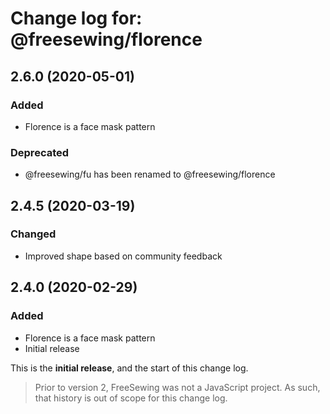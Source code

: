 # Change log for: @freesewing/florence


## 2.6.0 (2020-05-01)

### Added

 - Florence is a face mask pattern

### Deprecated

 - @freesewing/fu has been renamed to @freesewing/florence

## 2.4.5 (2020-03-19)

### Changed

 - Improved shape based on community feedback

## 2.4.0 (2020-02-29)

### Added

 - Florence is a face mask pattern
 - Initial release


This is the **initial release**, and the start of this change log.

> Prior to version 2, FreeSewing was not a JavaScript project.
> As such, that history is out of scope for this change log.

